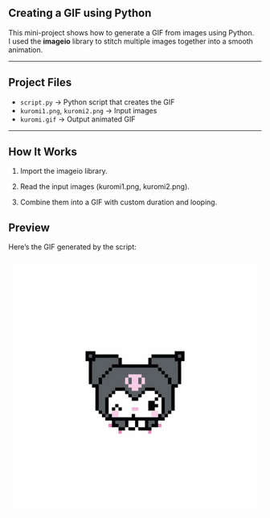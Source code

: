 ## Creating a GIF using Python  

This mini-project shows how to generate a GIF from images using Python.  
I used the **imageio** library to stitch multiple images together into a smooth animation.  

---

## Project Files
- `script.py` → Python script that creates the GIF  
- `kuromi1.png`, `kuromi2.png` → Input images  
- `kuromi.gif` → Output animated GIF  

---

## How It Works

1. Import the imageio library.

2. Read the input images (kuromi1.png, kuromi2.png).

3. Combine them into a GIF with custom duration and looping.

## Preview

Here’s the GIF generated by the script:  

![Kuromi GIF](kuromi.gif)
